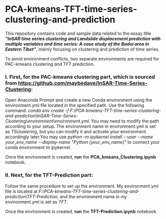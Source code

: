 # PCA-kmeans-TFT-time-series-clustering-and-prediction
This repository contains code and sample data related to the essay title ***"InSAR time series clustering and Landslide displacement prediction with multiple variables and time series: A case study of the Badui area in Eastern Tibet"***, mainly focusing on clustering and prediction of time series.

To avoid environment conflicts, two separate environments are required for PAC-kmeans clustering and TFT prediction.

### I. First, for the PAC-kmeans clustering part, which is sourced from https://github.com/maybedave/InSAR-Time-Series-Clustering:

Open Anaconda Prompt and create a new Conda environment using the environment.yml file located in the specified path. Use the following command: _conda env create -f F:\PCA-kmeans-TFT-time-series-clustering-and-prediction\InSAR-Time-Series-Clustering\environment\environment.yml_. You may need to modify the path according to your setup. The environment name in environment.yml is set as _TSclustering_, but you can modify it and activate your environment accordingly later.You may use _python -m ipykernel install --user --name your_env_name --display-name "Python (your_env_name)"_ to connect your conda environment to ipykernel.

Once the environment is created, **run** the **PCA_kmeans_Clustering.ipynb** notebook.

### II. Next, for the TFT-Prediction part:

Follow the same procedure to set up the environment. My environment.yml file is located at _F:\PCA-kmeans-TFT-time-series-clustering-and-prediction\TFT-Prediction_, and the environment name in my environment.yml is set as _TFT_.

Once the environment is created, **run** the **TFT-Prediction.ipynb** notebook.
